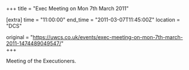 +++
title = "Exec Meeting on Mon 7th March 2011"

[extra]
time = "11:00:00"
end_time = "2011-03-07T11:45:00Z"
location = "DCS"

original = "https://uwcs.co.uk/events/exec-meeting-on-mon-7th-march-2011-1474489049547/"    
+++

Meeting of the Executioners.

